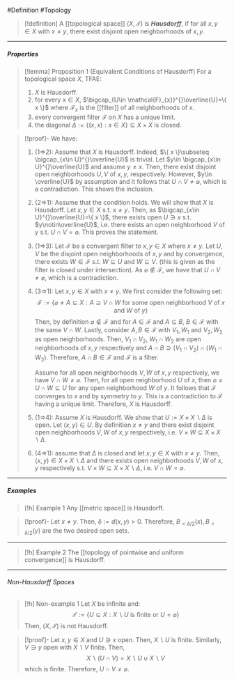 #Definition #Topology 
> [!definition]
> A [[topological space]] $(X,\mathcal{T})$ is ***Hausdorff***, if for all $x,y\in X$ with $x\neq y$, there exist disjoint open neighborhoods of $x,y$.
---
##### Properties
> [!lemma] Proposition 1 (Equivalent Conditions of Hausdorff)
> For a topological space $X$, TFAE:
> 1. $X$ is Hausdorff.
> 2. for every $x\in X$, $\bigcap_{U\in \mathcal{F}_{x}}^{}\overline{U}=\{ x \}$ where $\mathcal{F}_{x}$ is the [[filter]] of all neighborhoods of $x$.
> 3. every convergent filter $\mathcal{F}$ on $X$ has a unique limit.
> 4. the diagonal $\Delta:=\{ (x,x): x\in X \}\subseteq X\times X$ is closed.

> [!proof]-
> We have:
> 1. (1=>2): Assume that $X$ is Hausdorff. Indeed, $\{ x \}\subseteq \bigcap_{x\in U}^{}\overline{U}$ is trivial. Let $y\in \bigcap_{x\in U}^{}\overline{U}$ and assume $y\neq x$. Then, there exist disjoint open neighborhoods $U,V$ of $x,y$, respectively. However, $y\in \overline{U}$ by assumption and it follows that $U\cap V\neq\varnothing$, which is a contradiction. This shows the inclusion.
> 2. (2=>1): Assume that the condition holds. We will show that $X$ is Hausdorff. Let $x,y\in X$ s.t. $x\neq y$. Then, as $\bigcap_{x\in U}^{}\overline{U}=\{ x \}$, there exists open $U\ni x$ s.t. $y\notin\overline{U}$, i.e. there exists an open neighborhood $V$ of $y$ s.t. $U\cap V=\varnothing$. This proves the statement.
> 3. (1=>3): Let $\mathcal{F}$ be a convergent filter to $x,y\in X$ where $x\neq y$. Let $U,V$ be the disjoint open neighborhoods of $x,y$ and by convergence, there exists $W\in \mathcal{F}$ s.t. $W\subseteq U$ and $W\subseteq V$. (this is given as the filter is closed under intersection). As $\varnothing\notin \mathcal{F}$, we have that $U\cap V\neq \varnothing$, which is a contradiction.
> 4. (3=>1): Let $x,y\in X$ with $x\neq y$. We first consider the following set: $$\mathcal{F}:=\{\varnothing\neq A\subseteq X: A\supseteq V\cap W \text{ for some open neighborhood }V\text{ of }x \text{ and }W\text{ of }y \}$$Then, by definition $\varnothing \notin \mathcal{F}$ and for $A\in \mathcal{F}$ and $A\subseteq B$, $B\in \mathcal{F}$ with the same $V\cap W$. Lastly, consider $A,B\in \mathcal{F}$ with $V_{1},W_{1}$ and $V_{2},W_{2}$ as open neighborhoods. Then, $V_{1}\cap V_{2}$, $W_{1}\cap W_{2}$ are open neighborhoods of $x,y$ respectively and $A \cap B\supseteq (V_{1}\cap V_{2})\cap(W_{1}\cap W_{2})$. Therefore, $A\cap B\in \mathcal{F}$ and $\mathcal{F}$ is a filter. 
>    
>    Assume for all open neighborhoods $V,W$ of $x,y$ respectively, we have $V\cap W\neq \varnothing$. Then, for all open neighborhood $U$ of $x$, then $\varnothing \neq U\cap W\subseteq U$ for any open neighborhood $W$ of $y$. It follows that $\mathcal{F}$ converges to $x$ and by symmetry to $y$. This is a contradiction to $\mathcal{F}$ having a unique limit. Therefore, $X$ is Hausdorff.
>  5. (1=>4): Assume $X$ is Hausdorff. We show that $U:=X\times X \backslash\Delta$ is open. Let $(x,y)\in U$. By definition $x\neq y$ and there exist disjoint open neighborhoods $V,W$ of $x,y$ respectively, i.e. $V\times W\subseteq X\times X \backslash \Delta$. 
>  6. (4=>1): assume that $\Delta$ is closed and let $x,y\in X$ with $x\neq y$. Then, $(x,y)\in X\times X \backslash \Delta$ and there exists open neighborhoods $V,W$ of $x,y$ respectively s.t. $V\times W\subseteq X \times X \backslash \Delta$, i.e. $V\cap W=\varnothing$. 

---
##### Examples
> [!h] Example 1
> Any [[metric space]] is Hausdorff.

> [!proof]-
> Let $x\neq y$. Then, $\delta:=d(x,y)>0$. Therefore, $B_{< \delta /2}(x),B_{< \delta /2}(y)$ are the two desired open sets.
---
> [!h] Example 2
> The [[topology of pointwise and uniform convergence]] is Hausdorff.
---
###### Non-Hausdorff Spaces
> [!h] Non-example 1
> Let $X$ be infinite and: $$\mathcal{T}:=\{ U\subseteq X:X \backslash U\text{ is finite or }U=\varnothing \}$$Then, $(X,\mathcal{T})$ is not Hausdorff.

> [!proof]-
> Let $x,y\in X$ and $U\ni x$ open. Then, $X \backslash U$ is finite. Similarly, $V\ni y$ open with $X \backslash V$ finite. Then, $$X \backslash(U\cap V)=X \backslash U\cup X \backslash V$$which is finite. Therefore, $U\cap V\neq \varnothing$. 

